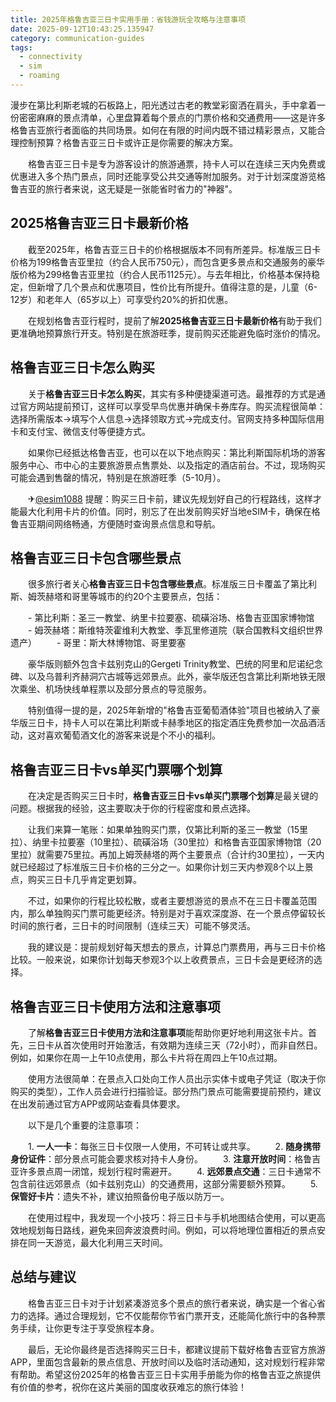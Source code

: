 ```yaml
---
title: 2025年格鲁吉亚三日卡实用手册：省钱游玩全攻略与注意事项
date: 2025-09-12T10:43:25.135947
category: communication-guides
tags:
  - connectivity
  - sim
  - roaming
---
```


漫步在第比利斯老城的石板路上，阳光透过古老的教堂彩窗洒在肩头，手中拿着一份密密麻麻的景点清单，心里盘算着每个景点的门票价格和交通费用——这是许多格鲁吉亚旅行者面临的共同场景。如何在有限的时间内既不错过精彩景点，又能合理控制预算？格鲁吉亚三日卡或许正是你需要的解决方案。

　　格鲁吉亚三日卡是专为游客设计的旅游通票，持卡人可以在连续三天内免费或优惠进入多个热门景点，同时还能享受公共交通等附加服务。对于计划深度游览格鲁吉亚的旅行者来说，这无疑是一张能省时省力的"神器"。

## 2025格鲁吉亚三日卡最新价格

　　截至2025年，格鲁吉亚三日卡的价格根据版本不同有所差异。标准版三日卡价格为199格鲁吉亚里拉（约合人民币750元），而包含更多景点和交通服务的豪华版价格为299格鲁吉亚里拉（约合人民币1125元）。与去年相比，价格基本保持稳定，但新增了几个景点和优惠项目，性价比有所提升。值得注意的是，儿童（6-12岁）和老年人（65岁以上）可享受约20%的折扣优惠。

　　在规划格鲁吉亚行程时，提前了解**2025格鲁吉亚三日卡最新价格**有助于我们更准确地预算旅行开支。特别是在旅游旺季，提前购买还能避免临时涨价的情况。

## 格鲁吉亚三日卡怎么购买

　　关于**格鲁吉亚三日卡怎么购买**，其实有多种便捷渠道可选。最推荐的方式是通过官方网站提前预订，这样可以享受早鸟优惠并确保卡券库存。购买流程很简单：选择所需版本→填写个人信息→选择领取方式→完成支付。官网支持多种国际信用卡和支付宝、微信支付等便捷方式。

　　如果你已经抵达格鲁吉亚，也可以在以下地点购买：第比利斯国际机场的游客服务中心、市中心的主要旅游景点售票处、以及指定的酒店前台。不过，现场购买可能会遇到售罄的情况，特别是在旅游旺季（5-10月）。

　　✈[@esim1088](https://t.me/s/esim1088) 提醒：购买三日卡前，建议先规划好自己的行程路线，这样才能最大化利用卡片的价值。同时，别忘了在出发前购买好当地eSIM卡，确保在格鲁吉亚期间网络畅通，方便随时查询景点信息和导航。

## 格鲁吉亚三日卡包含哪些景点

　　很多旅行者关心**格鲁吉亚三日卡包含哪些景点**。标准版三日卡覆盖了第比利斯、姆茨赫塔和哥里等城市的约20个主要景点，包括：

　　- 第比利斯：圣三一教堂、纳里卡拉要塞、硫磺浴场、格鲁吉亚国家博物馆
　　- 姆茨赫塔：斯维特茨霍维利大教堂、季瓦里修道院（联合国教科文组织世界遗产）
　　- 哥里：斯大林博物馆、哥里要塞

　　豪华版则额外包含卡兹别克山的Gergeti Trinity教堂、巴统的阿里和尼诺纪念碑、以及乌普利齐赫洞穴古城等远郊景点。此外，豪华版还包含第比利斯地铁无限次乘坐、机场快线单程票以及部分景点的导览服务。

　　特别值得一提的是，2025年新增的"格鲁吉亚葡萄酒体验"项目也被纳入了豪华版三日卡，持卡人可以在第比利斯或卡赫季地区的指定酒庄免费参加一次品酒活动，这对喜欢葡萄酒文化的游客来说是个不小的福利。

## 格鲁吉亚三日卡vs单买门票哪个划算

　　在决定是否购买三日卡时，**格鲁吉亚三日卡vs单买门票哪个划算**是最关键的问题。根据我的经验，这主要取决于你的行程密度和景点选择。

　　让我们来算一笔账：如果单独购买门票，仅第比利斯的圣三一教堂（15里拉）、纳里卡拉要塞（10里拉）、硫磺浴场（30里拉）和格鲁吉亚国家博物馆（20里拉）就需要75里拉。再加上姆茨赫塔的两个主要景点（合计约30里拉），一天内就已经超过了标准版三日卡价格的三分之一。如果你计划三天内参观8个以上景点，购买三日卡几乎肯定更划算。

　　不过，如果你的行程比较松散，或者主要想游览的景点不在三日卡覆盖范围内，那么单独购买门票可能更经济。特别是对于喜欢深度游、在一个景点停留较长时间的旅行者，三日卡的时间限制（连续三天）可能不够灵活。

　　我的建议是：提前规划好每天想去的景点，计算总门票费用，再与三日卡价格比较。一般来说，如果你计划每天参观3个以上收费景点，三日卡会是更经济的选择。

## 格鲁吉亚三日卡使用方法和注意事项

　　了解**格鲁吉亚三日卡使用方法和注意事项**能帮助你更好地利用这张卡片。首先，三日卡从首次使用时开始激活，有效期为连续三天（72小时），而非自然日。例如，如果你在周一上午10点使用，那么卡片将在周四上午10点过期。

　　使用方法很简单：在景点入口处向工作人员出示实体卡或电子凭证（取决于你购买的类型），工作人员会进行扫描验证。部分热门景点可能需要提前预约，建议在出发前通过官方APP或网站查看具体要求。

　　以下是几个重要的注意事项：

　　1. **一人一卡**：每张三日卡仅限一人使用，不可转让或共享。
　　2. **随身携带身份证件**：部分景点可能会要求核对持卡人身份。
　　3. **注意开放时间**：格鲁吉亚许多景点周一闭馆，规划行程时需避开。
　　4. **远郊景点交通**：三日卡通常不包含前往远郊景点（如卡兹别克山）的交通费用，这部分需要额外预算。
　　5. **保管好卡片**：遗失不补，建议拍照备份电子版以防万一。

　　在使用过程中，我发现一个小技巧：将三日卡与手机地图结合使用，可以更高效地规划每日路线，避免来回奔波浪费时间。例如，可以将地理位置相近的景点安排在同一天游览，最大化利用三天时间。

## 总结与建议

　　格鲁吉亚三日卡对于计划紧凑游览多个景点的旅行者来说，确实是一个省心省力的选择。通过合理规划，它不仅能帮你节省门票开支，还能简化旅行中的各种票务手续，让你更专注于享受旅程本身。

　　最后，无论你最终是否选择购买三日卡，都建议提前下载好格鲁吉亚官方旅游APP，里面包含最新的景点信息、开放时间以及临时活动通知，这对规划行程非常有帮助。希望这份2025年的格鲁吉亚三日卡实用手册能为你的格鲁吉亚之旅提供有价值的参考，祝你在这片美丽的国度收获难忘的旅行体验！
